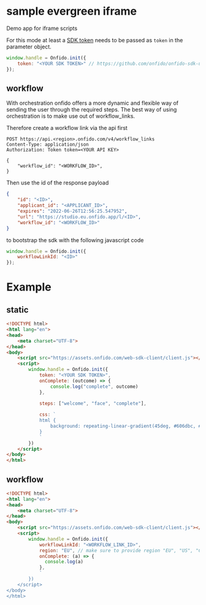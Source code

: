 # sample evergreen iframe
Demo app for iframe  scripts


For this mode at least a [SDK token](https://github.com/onfido/onfido-sdk-ui#3-generate-an-sdk-token) needs to be passed 
as `token` in the parameter object.

```js
window.handle = Onfido.init({
    token: "<YOUR SDK TOKEN>" // https://github.com/onfido/onfido-sdk-ui#3-generate-an-sdk-token
});
```
                                                                                                
## workflow

With orchestration onfido offers a more dynamic and flexible way of sending the user through the required steps. The best
way of using orchestration is to make use out of workflow_links.

Therefore create a workflow link via the api first

```http request
POST https://api.<region>.onfido.com/v4/workflow_links
Content-Type: application/json
Authorization: Token token=<YOUR API KEY>

{
    "workflow_id": "<WORKFLOW_ID>",
}
```

Then use the id of the response payload

```json
{
    "id": "<ID>",
    "applicant_id": "<APPLICANT_ID>",
    "expires": "2022-06-26T12:56:25.547952",
    "url": "https://studio.eu.onfido.app/l/<ID>",
    "workflow_id": "<WORKFLOW_ID>"
}
```

to bootstrap the sdk with the following javascript code

```js
window.handle = Onfido.init({
    workflowLinkId: "<ID>"
});
```

# Example
## static

```html
<!DOCTYPE html>
<html lang="en">
<head>
    <meta charset="UTF-8">
</head>
<body>
    <script src="https://assets.onfido.com/web-sdk-client/client.js"></script>
    <script>
        window.handle = Onfido.init({
            token: "<YOUR SDK TOKEN>",
            onComplete: (outcome) => {
                console.log("complete", outcome)
            },
            
            steps: ["welcome", "face", "complete"],

            css: `
            html {
                background: repeating-linear-gradient(45deg, #606dbc, #606dbc 10px, #465298 10px, #465298 20px);
            }
            `
        })
    </script>
</body>
</html>
```

## workflow

```html
<!DOCTYPE html>
<html lang="en">
<head>
    <meta charset="UTF-8">
</head>
<body>
    <script src="https://assets.onfido.com/web-sdk-client/client.js"></script>
    <script>
        window.handle = Onfido.init({
            workflowLinkId: "<WORKFLOW_LINK_ID>",
            region: "EU", // make sure to provide region "EU", "US", "CA"
            onComplete: (a) => {
              console.log(a)
            },
            `
        })
    </script>
</body>
</html>
```


